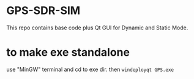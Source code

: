 # GPS-SDR-SIM
This repo contains base code plus Qt GUI for Dynamic and Static Mode.

# to make exe standalone
use "MinGW" terminal and cd to exe dir.
then 
`
windeployqt GPS.exe
`

